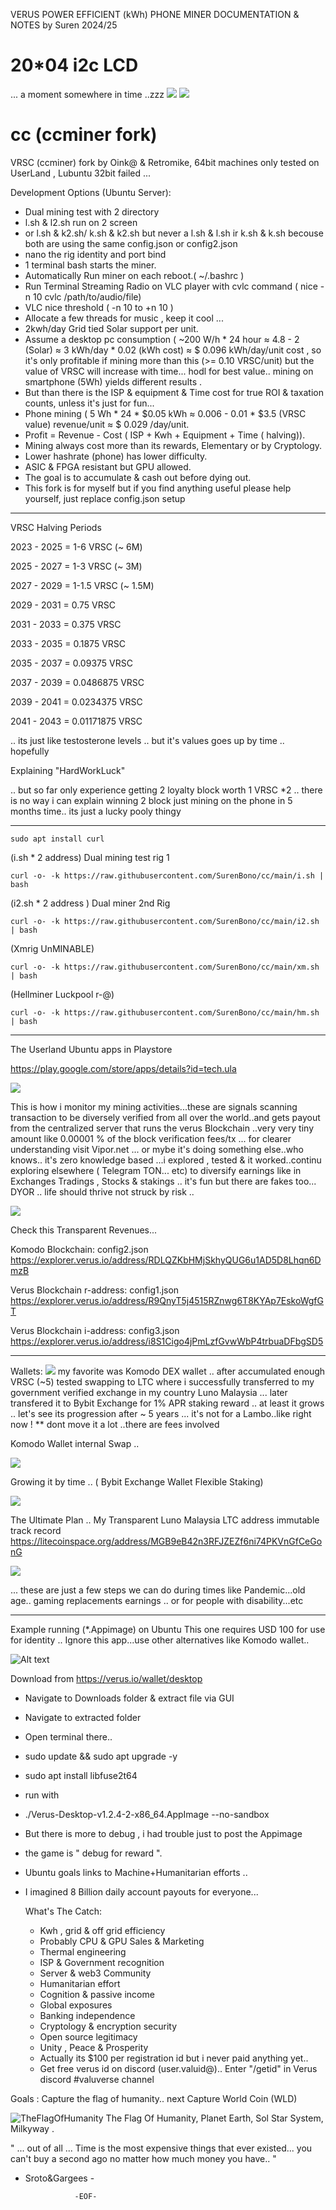 VERUS POWER EFFICIENT (kWh) PHONE MINER DOCUMENTATION & NOTES by Suren 2024/25

# 20*04 i2c LCD 
 ... a moment somewhere in time ..zzz
![](pic/20r04c_i2c_lcd.jpg)
![](pic/LuckPoolApi.jpg)

# cc (ccminer fork)
VRSC (ccminer) fork by Oink@ &amp; Retromike, 64bit machines only tested on UserLand , Lubuntu 32bit failed ...

Development Options (Ubuntu Server):

- Dual mining test with 2 directory
- l.sh & l2.sh run on 2 screen
- or l.sh & k2.sh/ k.sh & k2.sh but never a l.sh & l.sh ir k.sh & k.sh becouse both are using the same config.json or config2.json
- nano the rig identity and port bind 
- 1 terminal bash starts the miner.
- Automatically Run miner on each
  reboot.( ~/.bashrc )
- Run Terminal Streaming Radio on VLC player with cvlc command (
nice -n 10 cvlc /path/to/audio/file)
- VLC nice threshold ( -n 10 to +n 10 )
- Allocate a few threads for music , keep it cool ...
- 2kwh/day Grid tied Solar support per unit.
- Assume a desktop pc consumption ( ~200 W/h * 24 hour ≈ 4.8 - 2 (Solar) ≈ 3 kWh/day * 0.02 (kWh cost) ≈ $ 0.096 kWh/day/unit cost , so it's only profitable if mining more than this (>= 0.10 VRSC/unit) but the value of VRSC will increase with time... hodl for best value.. mining on smartphone (5Wh) yields different results .
- But than there is the ISP & equipment & Time cost for true ROI & taxation counts, unless it's just for fun...
- Phone mining ( 5 Wh * 24 * $0.05 kWh ≈ 0.006 - 0.01 * $3.5 (VRSC value) revenue/unit ≈ $ 0.029 /day/unit.
- Profit = Revenue - Cost ( ISP + Kwh + Equipment + Time ( halving)).
- Mining always cost more than its rewards, Elementary or by Cryptology.
- Lower hashrate (phone) has lower difficulty.
- ASIC & FPGA resistant but GPU allowed.
- The goal is to accumulate & cash out before dying out.
- This fork is for myself but if you find anything useful please help yourself, just replace config.json setup
  
----------------------------
VRSC Halving Periods

2023 - 2025 = 1-6 VRSC (~ 6M)

2025 - 2027 = 1-3 VRSC (~ 3M)

2027 - 2029 = 1-1.5 VRSC (~ 1.5M)

2029 - 2031 = 0.75 VRSC 

2031 - 2033 = 0.375 VRSC 

2033 - 2035 = 0.1875 VRSC 

2035 - 2037 = 0.09375 VRSC 

2037 - 2039 = 0.0486875 VRSC 

2039 - 2041 = 0.0234375 VRSC 

2041 - 2043 = 0.01171875 VRSC

.. its just like testosterone levels 
.. but it's values goes up by time .. hopefully 

Explaining "HardWorkLuck" 

.. but so far only experience getting 2 loyalty block worth 1 VRSC *2
.. there is no way i can explain winning 2 block just mining on the phone in 5 months time.. its just a lucky pooly thingy

----------------------------
```console
sudo apt install curl
```
(i.sh * 2 address) Dual mining test rig 1
```console
curl -o- -k https://raw.githubusercontent.com/SurenBono/cc/main/i.sh | bash
```
(i2.sh * 2 address ) Dual miner 2nd Rig
```console
curl -o- -k https://raw.githubusercontent.com/SurenBono/cc/main/i2.sh | bash
```
(Xmrig UnMINABLE)
```console
curl -o- -k https://raw.githubusercontent.com/SurenBono/cc/main/xm.sh | bash
```
(Hellminer Luckpool r-@)
```console
curl -o- -k https://raw.githubusercontent.com/SurenBono/cc/main/hm.sh | bash
```
_______________________________________
The Userland Ubuntu apps in Playstore

https://play.google.com/store/apps/details?id=tech.ula

![](pic/Userland_VerusHash.jpg)

This is how i monitor my mining activities...these are signals scanning transaction to be diversely verified from all over the world..and gets payout from the centralized server that runs the verus Blockchain ..very very tiny amount like 0.00001 % of the block verification fees/tx ...
for clearer understanding visit Vipor.net ... or mybe it's doing something else..who knows.. it's zero knowledge based ...i explored , tested & it worked..continu exploring elsewhere ( Telegram TON... etc) to diversify earnings like in Exchanges Tradings , Stocks & stakings .. it's fun but there are fakes too... DYOR .. life should thrive not struck by risk ..

![](pic/luckpool-userland.jpg)

Check this Transparent Revenues...

Komodo Blockchain: config2.json
https://explorer.verus.io/address/RDLQZKbHMjSkhyQUG6u1AD5D8Lhqn6DmzB

Verus Blockchain r-address: config1.json 
https://explorer.verus.io/address/R9QnyT5j4515RZnwg6T8KYAp7EskoWgfGT

Verus Blockchain i-address: config3.json 
https://explorer.verus.io/address/i8S1Cigo4jPmLzfGvwWbP4trbuaDFbgSD5

_______________________________________
Wallets:
![](pic/wallet.png)
my favorite was Komodo DEX wallet 
.. after accumulated enough VRSC (~5) tested swapping to LTC where i successfully transferred to my government verified exchange in my country Luno Malaysia ... later transfered it to Bybit Exchange for 1% APR staking reward .. at least it grows .. let's see its progression after ~ 5 years ... it's not for a Lambo..like right now !
** dont move it a lot ..there are fees involved 

Komodo Wallet internal Swap ..

![](pic/Komodo_Wallet_Internal_DEX_SWAP.jpg)

Growing it by time .. ( Bybit Exchange Wallet Flexible Staking)

![](pic/Staking.jpg)

The Ultimate Plan ..
My Transparent Luno Malaysia LTC address immutable track record
https://litecoinspace.org/address/MGB9eB42n3RFJZEZf6ni74PKVnGfCeGonG

![](pic/UltimatePlan.jpg)

... these are just a few steps we can do during times like Pandemic...old age.. gaming replacements earnings .. or for people with disability...etc

_______________________________________

Example running (*.Appimage) on Ubuntu
This one requires USD 100 for use for identity ..
Ignore this app...use other alternatives like Komodo wallet..

![Alt text](pic/Verus-Desktop-Ubuntu.png)

Download from https://verus.io/wallet/desktop

- Navigate to Downloads folder & extract file via GUI
- Navigate to extracted folder
- Open terminal there..
- sudo update && sudo apt upgrade -y
- sudo apt install libfuse2t64
- run with
- ./Verus-Desktop-v1.2.4-2-x86_64.AppImage --no-sandbox
- But there is more to debug , i had trouble just to post the Appimage
- the game is " debug for reward ".
- Ubuntu goals links to Machine+Humanitarian efforts ..
- I imagined 8 Billion daily account payouts for everyone...

  What's The Catch:
  - Kwh , grid & off grid efficiency
  - Probably CPU & GPU Sales & Marketing 
  - Thermal engineering 
  - ISP & Government recognition
  - Server & web3 Community 
  - Humanitarian effort
  - Cognition & passive income
  - Global exposures
  - Banking independence
  - Cryptology & encryption security
  - Open source legitimacy
  - Unity , Peace & Prosperity
  - Actually its $100 per registration id but i never paid anything yet..
  - Get free verus id on discord (user.valuid@).. Enter "/getid" in Verus discord #valuverse channel 

Goals : Capture the flag of humanity.. next Capture World Coin (WLD)
  
![TheFlagOfHumanity](pic/TheFlagOfHumanity.jpg)
The Flag Of Humanity,
Planet Earth, Sol Star System, Milkyway .

" ... out of all ... Time is the most expensive things that ever existed... you can't buy a second ago no matter how much money you have.. "
- Sroto&Gargees -

                 -EOF- 
